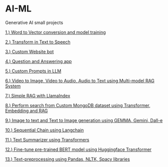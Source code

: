 # AI-ML

Generative AI small projects

<a href="https://github.com/paresha05/AI-ML/tree/main/Word2Vec%20">1.) Word to Vector conversion and model training</a>

<a href="https://github.com/paresha05/AI-ML/tree/main/Text-to-Speech">2.) Transform in Text to Speech</a>

<a href="https://github.com/paresha05/AI-ML/blob/main/custom-chatbot/custom_website_chatbot.ipynb">3.) Custom Website bot</a>

<a href="https://github.com/paresha05/AI-ML/tree/main/LangChain%20Q%26A%20App">4.) Question and Answering app</a>

<a href="https://github.com/paresha05/AI-ML/blob/main/custom-chatbot/Prompts_in_LLMs.ipynb">5.) Custom Prompts in LLM</a>

<a href="https://github.com/paresha05/AI-ML/blob/main/LLMs/https://github.com/paresha05/AI-ML/tree/main/Video-processing">6.) Video to Image, Video to Audio, Audio to Text using Multi-model RAG System</a>

<a href="https://github.com/paresha05/AI-ML/blob/main/LLMs/RAG_APP_Using_LLamaindex_and_Mistral.ipynb">7.) Simple RAG with LlamaIndex</a>

<a href="https://github.com/paresha05/AI-ML/tree/main/RAG">8.) Perform search from Custom MongoDB dataset using Transformer, Embedding and RAG</a>

<a href="https://github.com/paresha05/AI-ML/blob/main/HuggingFace-Transformers/HugginFace-APIs-opensource.ipynb">9.) Image to text and Text to Image generation using GEMMA, Gemini, Dall-e</a>

<a href="https://github.com/paresha05/AI-ML/blob/main/HuggingFace-Transformers/LangChain_app_implementation.ipynb">10.) Sequential Chain using Langchain</a>

<a href="https://github.com/paresha05/AI-ML/blob/main/HuggingFace-Transformers/Text_Summarizer_project.ipynb">11.) Text Summarizer using Transformers</a>

<a href="https://github.com/paresha05/AI-ML/blob/main/HuggingFace-Transformers/huggingface_transformer.ipynb">12.) Fine-tune pre-trained BERT model using Huggingface Transformer</a>

<a href="https://github.com/paresha05/AI-ML/blob/main/HuggingFace-Transformers/text_preprocessing.ipynb">13.) Text-preprocessing using Pandas, NLTK, Spacy libraries</a>
